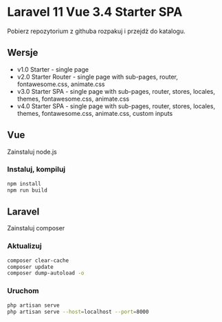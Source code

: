 # Laravel 11 Vue 3.4 Starter SPA

Pobierz repozytorium z githuba rozpakuj i przejdż do katalogu.

## Wersje

- v1.0 Starter - single page
- v2.0 Starter Router - single page with sub-pages, router, fontawesome.css, animate.css
- v3.0 Starter SPA - single page with sub-pages, router, stores, locales, themes, fontawesome.css, animate.css
- v4.0 Starter SPA - single page with sub-pages, router, stores, locales, themes, fontawesome.css, animate.css, custom inputs

## Vue

Zainstaluj node.js

### Instaluj, kompiluj

```sh
npm install
npm run build
```

## Laravel

Zainstaluj composer

### Aktualizuj

```sh
composer clear-cache
composer update
composer dump-autoload -o
```

### Uruchom

```sh
php artisan serve
php artisan serve --host=localhost --port=8000
```
